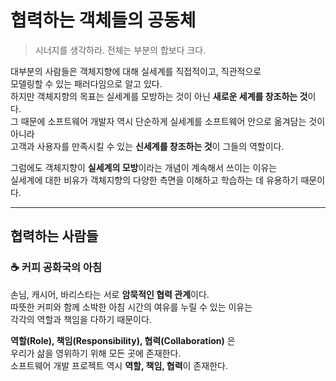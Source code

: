 # 협력하는 객체들의 공동체
> 시너지를 생각하라. 전체는 부분의 합보다 크다.

대부분의 사람들은 객체지향에 대해 실세계를 직접적이고, 직관적으로  
모델링할 수 있는 패러다임으로 알고 있다.  
하지만 객체지향의 목표는 실세계를 모방하는 것이 아닌 **새로운 세계를 창조하는 것**이다.  
그 때문에 소프트웨어 개발자 역시 단순하게 실세계를 소프트웨어 안으로 옮겨담는 것이 아니라  
고객과 사용자를 만족시킬 수 있는 **신세계를 창조하는 것**이 그들의 역할이다.

그럼에도 객체지향이 **실세계의 모방**이라는 개념이 계속해서 쓰이는 이유는  
실세계에 대한 비유가 객체지향의 다양한 측면을 이해하고 학습하는 데 유용하기 때문이다.

---

## 협력하는 사람들

### ☕ 커피 공화국의 아침
손님, 캐시어, 바리스타는 서로 **암묵적인 협력 관계**이다.  
따뜻한 커피와 함께 소박한 아침 시간의 여유를 누릴 수 있는 이유는  
각각의 역할과 책임을 다하기 때문이다.

**역할(Role), 책임(Responsibility), 협력(Collaboration)** 은  
우리가 삶을 영위하기 위해 모든 곳에 존재한다.  
소프트웨어 개발 프로젝트 역시 **역할, 책임, 협력**이 존재한다.
